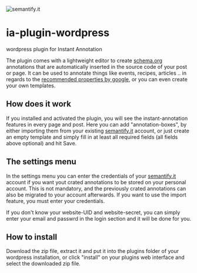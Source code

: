 ![semantify.it](https://semantify.it/images/logo.png)

# ia-plugin-wordpress
wordpress plugin for Instant Annotation

The plugin comes with a lightweight editor to create [schema.org](schema.org) annotations that are automatically inserted in the source code of your post or page. It can be used to annotate things like events, recipes, articles .. in regards to the [recommended properties by google](https://developers.google.com/search/docs/guides/), or you can even create your own templates.

## How does it work

If you installed and activated the plugin, you will see the instant-annotation features in every page and post. Here you can add "annotation-boxes", by either importing them from your existing [semantify.it](semantify.it) account, or just create an empty template and simply fill in at least all required fields (all fields above optional) and hit Save. 


## The settings menu

In the settings menu you can enter the credentials of your [semantify.it](semantify.it) account if you want yout crated annotations to be stored on your personal account. This is not mandatory, and the previously crated annotations can also be migrated to your account afterwards.
If you want to use the import feature, you must enter your credentials.

If you don't know your website-UID and website-secret, you can simply enter your email and passwrd in the login section and it will be done for you.

## How to install
Download the zip file, extract it and put it into the plugins folder of your wordpress installation, or click "install" on your plugins web interface and select the downloaded zip file.
